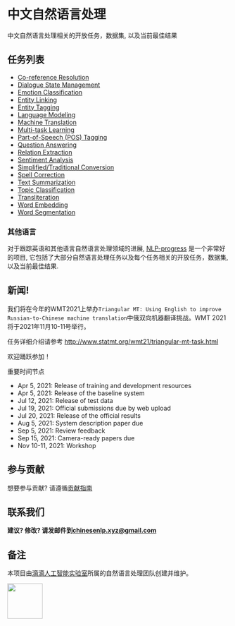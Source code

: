 # 中文自然语言处理

中文自然语言处理相关的开放任务，数据集, 以及当前最佳结果

## 任务列表

- [Co-reference Resolution](docs/co-reference_resolution.md) 
- [Dialogue State Management](docs/dialogue_state_management.md)
- [Emotion Classification](docs/emotion_classification.md)
- [Entity Linking](docs/entity_linking.md)
- [Entity Tagging](docs/entity_tagging.md)
- [Language Modeling](docs/language_modeling.md) 
- [Machine Translation](docs/machine_translation.md)
- [Multi-task Learning](docs/multi-task_learning.md)
- [Part-of-Speech (POS) Tagging](docs/pos_tagging.md)
- [Question Answering](docs/question_answering.md)
- [Relation Extraction](docs/relation_extraction.md)
- [Sentiment Analysis](docs/sentiment_analysis.md)
- [Simplified/Traditional Conversion](docs/simplified_traditional_Chinese_conversion.md)
- [Spell Correction](docs/spell_correction.md)
- [Text Summarization](docs/text_summarization.md)
- [Topic Classification](docs/topic_classification.md)
- [Transliteration](docs/transliteration.md)
- [Word Embedding](docs/word_embedding.md)
- [Word Segmentation](docs/word_segmentation.md)

### 其他语言

对于跟踪英语和其他语言自然语言处理领域的进展, [NLP-progress](http://nlpprogress.com/) 是一个非常好的项目, 它包括了大部分自然语言处理任务以及每个任务相关的开放任务，数据集, 以及当前最佳结果.

## 新闻!

我们将在今年的WMT2021上举办`Triangular MT: Using English to improve Russian-to-Chinese machine translation`中俄双向机器翻译挑战。WMT 2021将于2021年11月10-11号举行。

任务详细介绍请参考 http://www.statmt.org/wmt21/triangular-mt-task.html 

欢迎踊跃参加！

重要时间节点

- Apr 5, 2021:  Release of training and development resources 
- Apr 5, 2021:  Release of the baseline system
- Jul 12, 2021: Release of test data
- Jul 19, 2021: Official submissions due by web upload
- Jul 20, 2021: Release of the official results
- Aug 5, 2021:  System description paper due
- Sep 5, 2021:  Review feedback
- Sep 15, 2021: Camera-ready papers due
- Nov 10-11, 2021: Workshop 

## 参与贡献

想要参与贡献? 请遵循[贡献指南](contribute.md)

## 联系我们

**建议? 修改? 请发邮件到[chinesenlp.xyz@gmail.com](mailto:chinesenlp.xyz@gmail.com)**

## 备注

本项目由[滴滴人工智能实验室](https://www.didiglobal.com/science/ailabs)所属的自然语言处理团队创建并维护。

<img src="../img/ailabs-logo.png" height="80px"></img>

